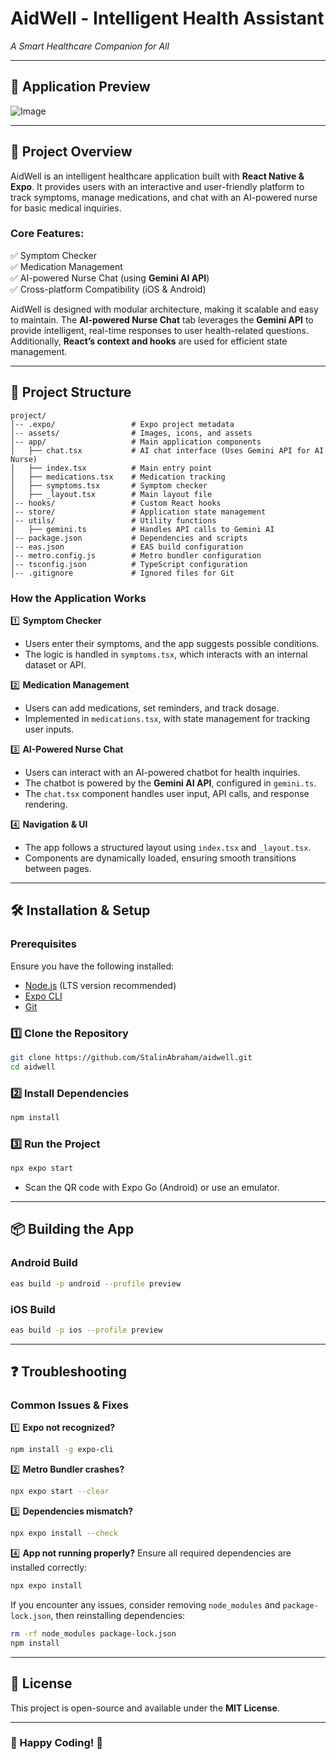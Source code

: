 # AidWell - Intelligent Health Assistant

*A Smart Healthcare Companion for All*

---

## 🎥 Application Preview

![Image](https://github.com/user-attachments/assets/d24ca92e-fe52-47ce-b270-e8d3b5a6c041)

---

## 🚀 Project Overview

AidWell is an intelligent healthcare application built with **React Native & Expo**. It provides users with an interactive and user-friendly platform to track symptoms, manage medications, and chat with an AI-powered nurse for basic medical inquiries.

### Core Features:
✅ Symptom Checker  
✅ Medication Management  
✅ AI-powered Nurse Chat (using **Gemini AI API**)  
✅ Cross-platform Compatibility (iOS & Android)

AidWell is designed with modular architecture, making it scalable and easy to maintain. The **AI-powered Nurse Chat** tab leverages the **Gemini API** to provide intelligent, real-time responses to user health-related questions. Additionally, **React’s context and hooks** are used for efficient state management.

---

## 📂 Project Structure

```
project/
│-- .expo/                 # Expo project metadata
│-- assets/                # Images, icons, and assets
│-- app/                   # Main application components
│   ├── chat.tsx           # AI chat interface (Uses Gemini API for AI Nurse)
│   ├── index.tsx          # Main entry point
│   ├── medications.tsx    # Medication tracking
│   ├── symptoms.tsx       # Symptom checker
│   ├── _layout.tsx        # Main layout file
│-- hooks/                 # Custom React hooks
│-- store/                 # Application state management
│-- utils/                 # Utility functions
│   ├── gemini.ts          # Handles API calls to Gemini AI
│-- package.json           # Dependencies and scripts
│-- eas.json               # EAS build configuration
│-- metro.config.js        # Metro bundler configuration
│-- tsconfig.json          # TypeScript configuration
│-- .gitignore             # Ignored files for Git
```

### How the Application Works

1️⃣ **Symptom Checker**  
- Users enter their symptoms, and the app suggests possible conditions.
- The logic is handled in `symptoms.tsx`, which interacts with an internal dataset or API.

2️⃣ **Medication Management**  
- Users can add medications, set reminders, and track dosage.
- Implemented in `medications.tsx`, with state management for tracking user inputs.

3️⃣ **AI-Powered Nurse Chat**  
- Users can interact with an AI-powered chatbot for health inquiries.
- The chatbot is powered by the **Gemini AI API**, configured in `gemini.ts`.
- The `chat.tsx` component handles user input, API calls, and response rendering.

4️⃣ **Navigation & UI**  
- The app follows a structured layout using `index.tsx` and `_layout.tsx`.
- Components are dynamically loaded, ensuring smooth transitions between pages.

---

## 🛠️ Installation & Setup

### Prerequisites

Ensure you have the following installed:

- [Node.js](https://nodejs.org/) (LTS version recommended)
- [Expo CLI](https://docs.expo.dev/get-started/installation/)
- [Git](https://git-scm.com/)

### 1️⃣ Clone the Repository

```sh
git clone https://github.com/StalinAbraham/aidwell.git
cd aidwell
```

### 2️⃣ Install Dependencies

```sh
npm install
```

### 3️⃣ Run the Project

```sh
npx expo start
```

- Scan the QR code with Expo Go (Android) or use an emulator.

---

## 📦 Building the App

### Android Build

```sh
eas build -p android --profile preview
```

### iOS Build

```sh
eas build -p ios --profile preview
```

---

## ❓ Troubleshooting

### Common Issues & Fixes

1️⃣ **Expo not recognized?**

```sh
npm install -g expo-cli
```

2️⃣ **Metro Bundler crashes?**

```sh
npx expo start --clear
```

3️⃣ **Dependencies mismatch?**

```sh
npx expo install --check
```

4️⃣ **App not running properly?** Ensure all required dependencies are installed correctly:

```sh
npx expo install
```

If you encounter any issues, consider removing `node_modules` and `package-lock.json`, then reinstalling dependencies:

```sh
rm -rf node_modules package-lock.json
npm install
```

---

## 📜 License

This project is open-source and available under the **MIT License**.

---

### 🎉 Happy Coding! 🚀

